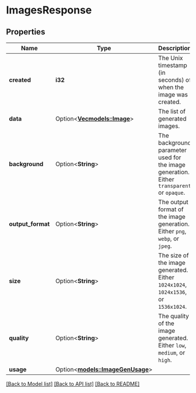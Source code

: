 # ImagesResponse

## Properties

Name | Type | Description | Notes
------------ | ------------- | ------------- | -------------
**created** | **i32** | The Unix timestamp (in seconds) of when the image was created. | 
**data** | Option<[**Vec<models::Image>**](Image.md)> | The list of generated images. | [optional]
**background** | Option<**String**> | The background parameter used for the image generation. Either `transparent` or `opaque`. | [optional]
**output_format** | Option<**String**> | The output format of the image generation. Either `png`, `webp`, or `jpeg`. | [optional]
**size** | Option<**String**> | The size of the image generated. Either `1024x1024`, `1024x1536`, or `1536x1024`. | [optional]
**quality** | Option<**String**> | The quality of the image generated. Either `low`, `medium`, or `high`. | [optional]
**usage** | Option<[**models::ImageGenUsage**](ImageGenUsage.md)> |  | [optional]

[[Back to Model list]](../README.md#documentation-for-models) [[Back to API list]](../README.md#documentation-for-api-endpoints) [[Back to README]](../README.md)


